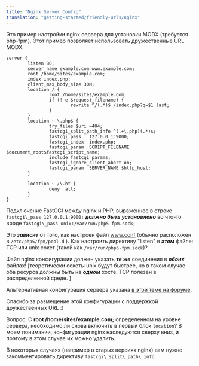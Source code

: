 ```yaml
---
title: "Nginx Server Config"
translation: "getting-started/friendly-urls/nginx"
---
```


Это пример настройки nginx сервера для установки MODX (требуется php-fpm). Этот пример позволяет использовать дружественные URL MODX.

```
server {
        listen 80;
        server_name example.com www.example.com;
        root /home/sites/example.com;
        index index.php;
        client_max_body_size 30M;
        location / {
                root /home/sites/example.com;
                if (!-e $request_filename) {
                        rewrite ^/(.*)$ /index.php?q=$1 last;
                }
        }
        location ~ \.php$ {
                try_files $uri =404;
                fastcgi_split_path_info ^(.+\.php)(.*)$;
                fastcgi_pass   127.0.0.1:9000;
                fastcgi_index  index.php;
                fastcgi_param  SCRIPT_FILENAME  $document_root$fastcgi_script_name;
                include fastcgi_params;
                fastcgi_ignore_client_abort on;
                fastcgi_param  SERVER_NAME $http_host;
        }

        location ~ /\.ht {
                deny  all;
        }
}
```

Подключение FastCGI между nginx и PHP, выраженное в строке `fastcgi\_pass 127.0.0.1:9000;` _**должно быть установлено**_ во что-то вроде `fastcgi\_pass unix:/var/run/php5-fpm.sock;`

Это _**зависит**_ от того, как настроен файл www.conf (обычно расположен в `/etc/php5/fpm/pool.d` ). Как настроить директиву "listen" в _**этом**_ файле: TCP или unix сокет (такой как `/var/run/php5-fpm.sock`)?

Файл nginx конфигурации должен указать _**те же**_ соединения в _**обоих**_ файлах! \[теоретически сокеты unix будут быстрее, но в таком случае оба ресурса должны быть на _**одном**_ хосте. TCP полезен в распределенной среде. \]

Альтернативная конфигурация сервера указана [в этой теме на форуме](http://forums.modx.com/thread/70163/furls-not-working-after-upgrade-2-1-3-pl?page=2#dis-post-394442).

Спасибо за размещение этой конфигурации с поддержкой дружественных URL :)

Вопрос: С **root /home/sites/example.com;** определенном на уровне сервера, необходимо ли снова включить в первый блок `location`? 
В моем понимании, конфигурации nginx наследуются сверху вниз, и поэтому в этом случае их можно удалить.

В некоторых случаях (например в старых версиях nginx) вам нужно закомментировать директиву `fastcgi\_split\_path\_info`.

